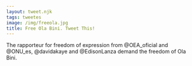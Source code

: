 ```yaml
---
layout: tweet.njk
tags: tweetes
image: /img/freeola.jpg
title: Free Ola Bini. Tweet This!
---
```

The rapporteur for freedom of expression from @OEA_oficial and @ONU_es,
@davidakaye and @EdisonLanza demand the freedom of Ola Bini.
